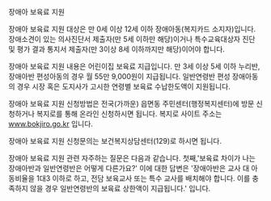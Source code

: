 장애아 보육료 지원


장애아 보육료 지원 대상은 만 0세 이상 12세 이하 장애아동(복지카드 소지자)입니다.
장애소견이 있는 의사진단서 제출자(만 5세 이하만 해당)이거나 특수교육대상자 진단 및 평가 결과 통지서 제출자(만 3이상 8세 이하까지만 해당)이어야 합니다.


장애아 보육료 지원 내용은 어린이집 보육료 지급입니다. 만 3세 이상 5세 이하 누리반, 장애아반 편성아동의 경우 월 55만 9,000원이 지급됩니다. 일반연령반 편성 장애아동의 경우 시장 혹은 도지사가 고시한 연령별 보육료 수납한도액이 지원됩니다.


장애아 보육료 지원 신청방법은 전국(가까운) 읍면동 주민센터(행정복지센터)에 방문 신청하거나 복지로를 통해 온라인 신청하시면 됩니다. 복지로 사이트 주소는 www.bokjiro.go.kr 입니다.


장애아 보육료 지원 신청문의는 보건복지상담센터(129)로 하시면 됩니다.


장애아 보육료 지원 관련 자주하는 질문은 다음과 같습니다.
첫째,'보육료 차이가 나는 장애아반과 일반연령반은 어떻게 다른가요?' 이에 대한 답변은 '장애아반은 교사 대 아동비율을 1대3 이하로 하고, 전담 보육교사 또는 특수 교사를 배치해야 합니다. 이를 충족하지 않을 경우 일반연령반의 보육료 상한액이 지급됩니다.' 입니다.